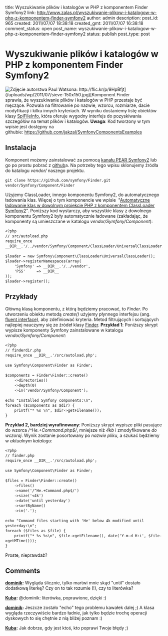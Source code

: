 title: Wyszukiwanie plików i katalogów w PHP z komponentem Finder Symfony2
link: http://www.zalas.pl/wyszukiwanie-plikow-i-katalogow-w-php-z-komponentem-finder-symfony2
author: admin
description: 
post_id: 965
created: 2011/07/07 18:38:18
created_gmt: 2011/07/07 16:38:18
comment_status: open
post_name: wyszukiwanie-plikow-i-katalogow-w-php-z-komponentem-finder-symfony2
status: publish
post_type: post

<!--Komponent Finder sprawia, że wyszukiwanie plików i katalogów w PHP przestaje być męczące. Pozwala na filtrowanie po nazwie, wzorcu, rozmiarze, dacie modyfikacji i kilku innych kryteriach. W wyniku dostaniemy listę obiektów klasy SplFileInfo, która oferuje wygodny interfejs do pozyskiwania szczegółów na temat plików i katalogów.-->

# Wyszukiwanie plików i katalogów w PHP z komponentem Finder Symfony2

![Zdjęcie autorstwa Paul Watsona: http://flic.kr/p/9HpBfjt](/uploads/wp/2011/07/sieve-150x150.jpg)[Komponent Finder](https://github.com/symfony/Finder) sprawia, że wyszukiwanie plików i katalogów w PHP przestaje być męczące. Pozwala na filtrowanie po nazwie, wzorcu, rozmiarze, dacie modyfikacji i kilku innych kryteriach. W wyniku dostaniemy listę obiektów klasy [SplFileInfo](http://php.net/splfileinfo), która oferuje wygodny interfejs do pozyskiwania szczegółów na temat plików i katalogów. **Uwaga**: Kod tworzony w tym wpisie jest dostępny na githubie: <https://github.com/jakzal/SymfonyComponentsExamples>

## Instalacja

Komponent możemy zainstalować za pomocą [kanału PEAR Symfony2](http://pear.symfony.com/) lub go po prostu pobrać z [github](https://github.com/symfony/Finder)a. Na potrzeby tego wpisu sklonujemy źródła do katalogu _vendor/_ naszego projektu. 
    
    
    git clone https://github.com/symfony/Finder.git vendor/Symfony/Component/Finder

Użyjemy ClassLoader, innego komponentu Symfony2, do automatycznego ładowania klas. Więcej o tym komponencie we wpisie  "[Automatyczne ładowanie klas w dowolnym projekcie PHP z komponentem ClassLoader Symfony2](/automatyczne-ladowanie-klas-w-dowolnym-projekcie-php-z-komponentem-classloader-symfony2)". Poniższy kod wystarczy, aby wszystkie klasy z dowolnego komponentu Symfony2 były automatycznie ładowane (zakładając, że komponenty są umieszczane w katalogu _vendor/Symfony/Component_): 
    
    
    <?php
    // src/autoload.php
    require_once __DIR__.'/../vendor/Symfony/Component/ClassLoader/UniversalClassLoader.php';
    
    $loader = new Symfony\Component\ClassLoader\UniversalClassLoader();
    $loader->registerNamespaces(array(
        'Symfony' => __DIR__.'/../vendor',
        'PSS'     => __DIR__
    ));
    $loader->register();

## Przykłady

Główną klasą komponentu, z którą będziemy pracować, to _Finder._ Po utworzeniu obiektu metodą _create()_ użyjemy płynnego interfejsu (ang. [fluent interface](http://en.wikipedia.org/wiki/Fluent_interface)), aby zdefiniować kryteria. Metod filtrujących i sortujących najlepiej nauczymy się ze źródeł klasy [Finder](https://github.com/symfony/Finder/blob/master/Finder.php). **Przykład 1**: Poniższy skrypt wypisze komponenty Symfony zainstalowane w katalogu _vendor/Symfony/Component_: 
    
    
    <?php
    // finderdir.php
    require_once __DIR__.'/src/autoload.php';
    
    use Symfony\Component\Finder as Finder;
    
    $components = Finder\Finder::create()
        ->directories()
        ->depth(0)
        ->in('vendor/Symfony/Component');
    
    echo "Installed Symfony components:\n";
    foreach ($components as $dir) {
        printf("* %s \n", $dir->getFilename());
    }

**Przykład 2, bardziej wyrafinowany**: Poniższy skrypt wypisze pliki pasujące do wzorca _/^He.+Command.php$/_, mniejsze niż _4kb_ i zmodyfikowane _do wczoraj_. Wynik zostanie posortowany po _nazwie pliku_, a szukać będziemy w _aktualnym katalogu_: 
    
    
    <?php
    // finder.php
    require_once __DIR__.'/src/autoload.php';
    
    use Symfony\Component\Finder as Finder;
    
    $files = Finder\Finder::create()
        ->files()
        ->name('/^He.+Command.php$/')
        ->size('<4k')
        ->date('until yesterday')
        ->sortByName()
        ->in('.');
    
    echo "Command files starting with 'He' below 4k modified until yesterday:\n";
    foreach ($files as $file) {
        printf("* %s %s\n", $file->getFilename(), date('Y-m-d H:i', $file->getMTime()));
    }

Proste, nieprawdaż?

## Comments

**[dominik](#3050 "2011-07-08 00:57:41"):** Wygląda ślicznie, tylko martwi mnie skąd "until" dostało dodatkową literkę? Czy on to tak rozumie (!), czy to literówka?

**[Kuba](#3051 "2011-07-08 01:40:52"):** @dominik: literówka, poprawione, dzięki :)

**[dominik](#3054 "2011-07-11 01:12:49"):** Jeszcze zostało "echo" tego problemu kawałek dalej ;) A klasa wygląda rzeczywiście bardzo ładnie, jak tylko będzie trochę operacji dyskowych to się chętnie z nią bliżej poznam :)

**[Kuba](#3055 "2011-07-11 07:44:13"):** Jak dobrze, gdy jest ktoś, kto poprawi Twoje błędy ;)


